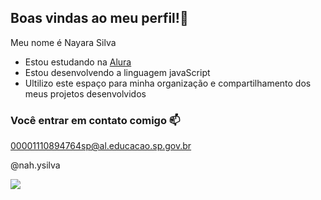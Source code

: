 ##  Boas vindas ao meu perfil!💙

Meu nome é Nayara Silva 

- Estou estudando na [Alura](https://www.alura.com.br)
- Estou desenvolvendo a linguagem javaScript
- Ultilizo este espaço para minha organização e compartilhamento dos meus projetos desenvolvidos

### Você entrar em contato comigo 📫

00001110894764sp@al.educacao.sp.gov.br 

@nah.ysilva

![](https://media1.tenor.com/m/AYDucoBBeH4AAAAC/frozen-anna.gif)
